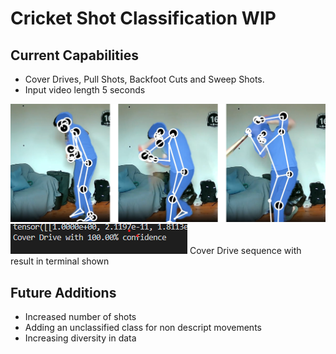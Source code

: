 # Cricket Shot Classification WIP #

## Current Capabilities ##

- Cover Drives, Pull Shots, Backfoot Cuts and Sweep Shots.
- Input video length 5 seconds

![Mediapipe](misc\pics\sequenceshots.png)
![](misc\pics\resultofshot.png)
Cover Drive sequence with result in terminal shown

## Future Additions ##
- Increased number of shots
- Adding an unclassified class for non descript movements
- Increasing diversity in data


